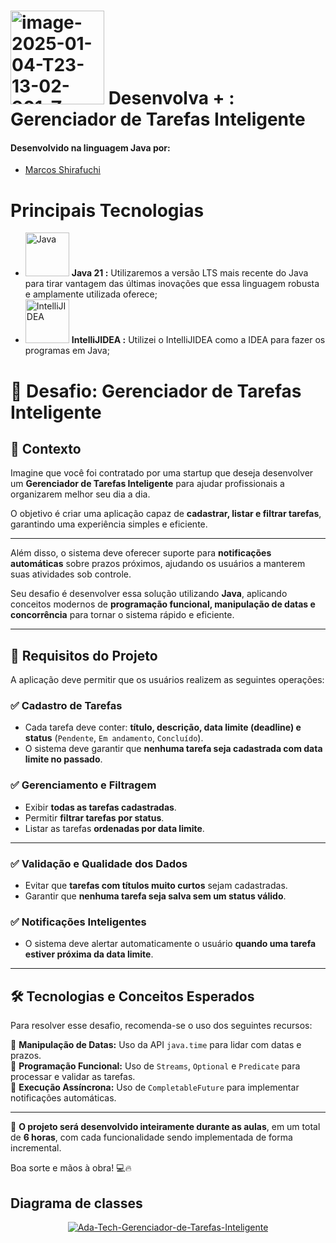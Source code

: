 # <a href="https://imgbb.com/"><img src="https://i.ibb.co/wNCRx9z/image-2025-01-04-T23-13-02-901-Z.png" alt="image-2025-01-04-T23-13-02-901-Z" border="0" width =150 heigth = 100></a> Desenvolva + : Gerenciador de Tarefas Inteligente

#### Desenvolvido na linguagem Java por:
- [Marcos Shirafuchi](https://github.com/marcosfshirafuchi)

# Principais Tecnologias

- <img width="70px" src="https://cdn.jsdelivr.net/gh/devicons/devicon@latest/icons/java/java-original-wordmark.svg" title = "Java" /> <b>Java 21 :</b> Utilizaremos a versão LTS mais recente do Java para tirar vantagem das últimas inovações que essa linguagem robusta e amplamente utilizada oferece;
- <img width="70px" src="https://cdn.jsdelivr.net/gh/devicons/devicon@latest/icons/intellij/intellij-original.svg" title = "IntelliJIDEA" /> <b>IntelliJIDEA :</b> Utilizei o IntelliJIDEA como a IDEA para fazer os programas em Java;

# 📌 Desafio: Gerenciador de Tarefas Inteligente

## 📍 Contexto

Imagine que você foi contratado por uma startup que deseja desenvolver um **Gerenciador de Tarefas Inteligente** para ajudar profissionais a organizarem melhor seu dia a dia.  

O objetivo é criar uma aplicação capaz de **cadastrar, listar e filtrar tarefas**, garantindo uma experiência simples e eficiente.  

---

Além disso, o sistema deve oferecer suporte para **notificações automáticas** sobre prazos próximos, ajudando os usuários a manterem suas atividades sob controle.  

Seu desafio é desenvolver essa solução utilizando **Java**, aplicando conceitos modernos de **programação funcional, manipulação de datas e concorrência** para tornar o sistema rápido e eficiente.  

---

## 🎯 Requisitos do Projeto

A aplicação deve permitir que os usuários realizem as seguintes operações:

### ✅ Cadastro de Tarefas  
- Cada tarefa deve conter: **título, descrição, data limite (deadline) e status** (`Pendente`, `Em andamento`, `Concluído`).  
- O sistema deve garantir que **nenhuma tarefa seja cadastrada com data limite no passado**.  

### ✅ Gerenciamento e Filtragem  
- Exibir **todas as tarefas cadastradas**.  
- Permitir **filtrar tarefas por status**.  
- Listar as tarefas **ordenadas por data limite**.  

---

### ✅ Validação e Qualidade dos Dados  
- Evitar que **tarefas com títulos muito curtos** sejam cadastradas.  
- Garantir que **nenhuma tarefa seja salva sem um status válido**.  

### ✅ Notificações Inteligentes  
- O sistema deve alertar automaticamente o usuário **quando uma tarefa estiver próxima da data limite**.  

---

## 🛠 Tecnologias e Conceitos Esperados

Para resolver esse desafio, recomenda-se o uso dos seguintes recursos:

📌 **Manipulação de Datas:** Uso da API `java.time` para lidar com datas e prazos.  
📌 **Programação Funcional:** Uso de `Streams`, `Optional` e `Predicate` para processar e validar as tarefas.  
📌 **Execução Assíncrona:** Uso de `CompletableFuture` para implementar notificações automáticas.  

---

🚀 **O projeto será desenvolvido inteiramente durante as aulas**, em um total de **6 horas**, com cada funcionalidade sendo implementada de forma incremental.

Boa sorte e mãos à obra! 💻🔥

## Diagrama de classes
<p align = center>
<a href="https://ibb.co/DHyv3DVB"><img src="https://i.ibb.co/VcZzXWjF/Ada-Tech-Gerenciador-de-Tarefas-Inteligente.jpg" alt="Ada-Tech-Gerenciador-de-Tarefas-Inteligente" border="0"></a>
</p>

